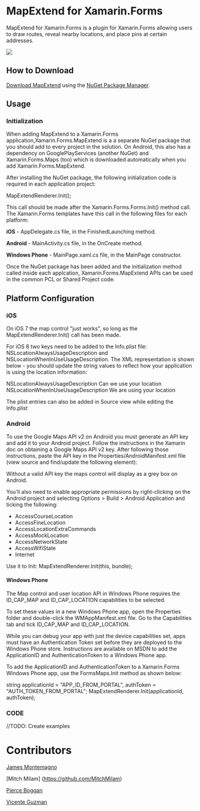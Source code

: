 # MapExtend for Xamarin.Forms
MapExtend for Xamarin.Forms is a plugin for Xamarin.Forms allowing users to draw routes, reveal nearby locations, and place pins at certain addresses.

![](http://rm.eti.br/Images/Icon.png)

## How to Download
[Download MapExtend](https://www.nuget.org/packages/Xamarin.Forms.MapExtend/1.5.0) using the [NuGet Package Manager](https://www.nuget.org/).

## Usage
### Initialization
When adding MapExtend to a Xamarin.Forms application,Xamarin.Forms.MapExtend is a a separate NuGet package that you should add to every project in the solution. On Android, this also has a dependency on GooglePlayServices (another NuGet) and Xamarin.Forms.Maps (too) which is downloaded automatically  when you add Xamarin.Forms.MapExtend.

After installing the NuGet package, the following initialization code is required in each application project:

MapExtendRenderer.Init();

This call should be made after the Xamarin.Forms.Forms.Init() method call. The Xamarin.Forms templates have this call in the following files for each platform:

**iOS** - AppDelegate.cs file, in the FinishedLaunching method.

**Android** - MainActivity.cs file, in the OnCreate method.

**Windows Phone** - MainPage.xaml.cs file, in the MainPage constructor.

Once the NuGet package has been added and the initialization method called inside each applcation, Xamarin.Forms.MapExtend APIs can be used in the common PCL or Shared Project code.


## Platform Configuration

### iOS

On iOS 7 the map control "just works", so long as the MapExtendRenderer.Init() call has been made.

For iOS 8 two keys need to be added to the Info.plist file: NSLocationAlwaysUsageDescription and NSLocationWhenInUseUsageDescription. The XML representation is shown below - you should update the string values to reflect how your application is using the location information:

<key>NSLocationAlwaysUsageDescription</key>
    <string>Can we use your location</string>
<key>NSLocationWhenInUseUsageDescription</key>
    <string>We are using your location</string>

The plist entries can also be added in Source view while editing the Info.plist

### Android

To use the Google Maps API v2 on Android you must generate an API key and add it to your Android project. Follow the instructions in the Xamarin doc on obtaining a Google Maps API v2 key. After following those instructions, paste the API key in the Properties/AndroidManifest.xml file (view source and find/update the following element):

<meta-data android:name="com.google.android.maps.v2.API_KEY" android:value="YoApiKey" />

Without a valid API key the maps control will display as a grey box on Android.

You'll also need to enable appropriate permissions by right-clicking on the Android project and selecting Options > Build > Android Application and ticking the following:

* AccessCourseLocation
* AccessFineLocation
* AccessLocationExtraCommands
* AccessMockLocation
* AccessNetworkState
* AccessWifiState
* Internet
 
Use it to Init:
MapExtendRenderer.Init(this, bundle);

#### Windows Phone

The Map control and user location API in Windows Phone requires the ID_CAP_MAP and ID_CAP_LOCATION capabilities to be selected.

To set these values in a new Windows Phone app, open the Properties folder and double-click the WMAppManifest.xml file. Go to the Capabilities tab and tick ID_CAP_MAP and ID_CAP_LOCATION.

While you can debug your app with just the device capabilities set, apps must have an Authentication Token set before they are deployed to the Windows Phone store. Instructions are available on MSDN to add the ApplicationID and AuthenticationToken to a Windows Phone app.

To add the ApplicationID and AuthenticationToken to a Xamarin.Forms Windows Phone app, use the FormsMaps.Init method as shown below:

string applicationId = "APP_ID_FROM_PORTAL", authToken = "AUTH_TOKEN_FROM_PORTAL";
MapExtendRenderer.Init(applicationId, authToken);


### CODE

//TODO: Create examples


# Contributors

[James Montemagno](https://github.com/jamesmontemagno)

[Mitch Milam] (https://github.com/MitchMilam)

[Pierce Boggan](https://github.com/pierceboggan)

[Vicente Guzman](https://github.com/LucioMSP)

